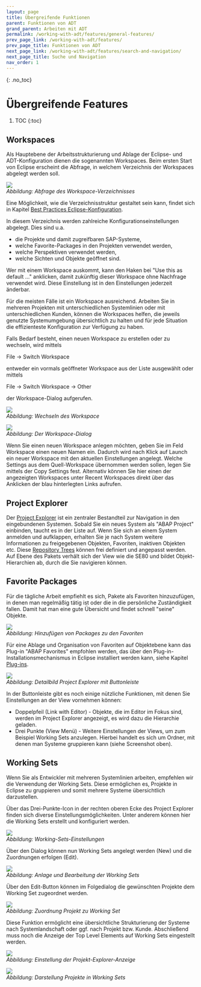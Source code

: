 ```yaml
---
layout: page
title: Übergreifende Funktionen
parent: Funktionen von ADT
grand_parent: Arbeiten mit ADT
permalink: /working-with-adt/features/general-features/
prev_page_link: /working-with-adt/features/
prev_page_title: Funktionen von ADT
next_page_link: /working-with-adt/features/search-and-navigation/
next_page_title: Suche und Navigation
nav_order: 1
---
```


{: .no_toc}
# Übergreifende Features

1. TOC
{:toc}

## Workspaces

Als Hauptebene der Arbeitsstrukturierung und Ablage der Eclipse- und ADT-Konfiguration dienen die sogenannten Workspaces. Beim ersten Start von Eclipse erscheint die Abfrage, in welchem Verzeichnis der Workspaces abgelegt werden soll.

![](../img/image91.png)  
<span class="img-caption" markdown=1>
*Abbildung: Abfrage des Workspace-Verzeichnisses*
</span>

Eine Möglichkeit, wie die Verzeichnisstruktur gestaltet sein kann, findet sich in Kapitel [Best Practices Eclipse-Konfiguration](/ADT-Leitfaden/best-practices-configuration).

In diesem Verzeichnis werden zahlreiche Konfigurationseinstellungen abgelegt. Dies sind u.a.

- die Projekte und damit zugreifbaren SAP-Systeme,
- welche Favorite-Packages in den Projekten verwendet werden,
- welche Perspektiven verwendet werden,
- welche Sichten und Objekte geöffnet sind.

Wer mit einem Workspace auskommt, kann den Haken bei "Use this as default ..." anklicken, damit zukünftig dieser Workspace ohne Nachfrage verwendet wird. Diese Einstellung ist in den Einstellungen jederzeit änderbar.

Für die meisten Fälle ist ein Workspace ausreichend. Arbeiten Sie in mehreren Projekten mit unterschiedlichen Systemlinien oder mit unterschiedlichen Kunden, können die Workspaces helfen, die jeweils genutzte Systemumgebung übersichtlich zu halten und für jede Situation die effizienteste Konfiguration zur Verfügung zu haben.

Falls Bedarf besteht, einen neuen Workspace zu erstellen oder zu wechseln, wird mittels

File → Switch Workspace

entweder ein vormals geöffneter Workspace aus der Liste ausgewählt oder mittels

File → Switch Workspace → Other

der Workspace-Dialog aufgerufen.

![](../img/image92.png)  
<span class="img-caption" markdown=1>
*Abbildung: Wechseln des Workspace*
</span>

![](../img/image93.png)  
<span class="img-caption" markdown=1>
*Abbildung: Der Workspace-Dialog*
</span>

Wenn Sie einen neuen Workspace anlegen möchten, geben Sie im Feld Workspace einen neuen Namen ein. Dadurch wird nach Klick auf Launch ein neuer Workspace mit den aktuellen Einstellungen angelegt. Welche Settings aus dem Quell-Workspace übernommen werden sollen, legen Sie mittels der Copy Settings fest. Alternativ können Sie hier einen der angezeigten Workspaces unter Recent Workspaces direkt über das Anklicken der blau hinterlegten Links aufrufen.

## Project Explorer

Der [Project Explorer](https://help.sap.com/docs/ABAP_PLATFORM_NEW/c238d694b825421f940829321ffa326a/7135530f575b4f87bff9ae9f0fde4488.html) ist ein zentraler Bestandteil zur Navigation in den eingebundenen Systemen. Sobald Sie ein neues System als "ABAP Project" einbinden, taucht es in der Liste auf. Wenn Sie sich an einem System anmelden und aufklappen, erhalten Sie je nach System weitere Informationen zu freigegebenen Objekten, Favoriten, inaktiven Objekten etc. Diese [Repository Trees](https://help.sap.com/docs/ABAP_PLATFORM_NEW/c238d694b825421f940829321ffa326a/c5660c7ea8ae4955bc565a6256ea061d.html) können frei definiert und angepasst werden. Auf Ebene des Pakets verhält sich der View wie die SE80 und bildet Objekt-Hierarchien ab, durch die Sie navigieren können.

## Favorite Packages

Für die tägliche Arbeit empfiehlt es sich, Pakete als Favoriten hinzuzufügen, in denen man regelmäßig tätig ist oder die in die persönliche Zuständigkeit fallen. Damit hat man eine gute Übersicht und findet schnell "seine" Objekte.

![](../img/image35.png)  
<span class="img-caption" markdown=1>
*Abbildung: Hinzufügen von Packages zu den Favoriten*
</span>

Für eine Ablage und Organisation von Favoriten auf Objektebene kann das Plug-in "ABAP Favorites" empfohlen werden, das über den Plug-in-Installationsmechanismus in Eclipse installiert werden kann, siehe Kapitel [Plug-ins](/ADT-Leitfaden/plug-ins).

![](../img/image70.png)  
<span class="img-caption" markdown=1>
*Abbildung: Detailbild Project Explorer mit Buttonleiste*
</span>

In der Buttonleiste gibt es noch einige nützliche Funktionen, mit denen Sie Einstellungen an der View vornehmen können:

- Doppelpfeil (Link with Editor) - Objekte, die im Editor im Fokus sind, werden im Project Explorer angezeigt, es wird dazu die Hierarchie geladen.
- Drei Punkte (View Menü) - Weitere Einstellungen der Views, um zum Beispiel Working Sets anzulegen. Hierbei handelt es sich um Ordner, mit denen man Systeme gruppieren kann (siehe Screenshot oben).

## Working Sets

Wenn Sie als Entwickler mit mehreren Systemlinien arbeiten, empfehlen wir die Verwendung der Working Sets. Diese ermöglichen es, Projekte in Eclipse zu gruppieren und somit mehrere Systeme übersichtlich darzustellen.

Über das Drei-Punkte-Icon in der rechten oberen Ecke des Project Explorer finden sich diverse Einstellungsmöglichkeiten. Unter anderem können hier die Working Sets erstellt und konfiguriert werden.

![](../img/image95.png)  
<span class="img-caption" markdown=1>
*Abbildung: Working-Sets-Einstellungen*
</span>

Über den Dialog können nun Working Sets angelegt werden (New) und die Zuordnungen erfolgen (Edit).

![](../img/image55.png)  
<span class="img-caption" markdown=1>
*Abbildung: Anlage und Bearbeitung der Working Sets*
</span>

Über den Edit-Button können im Folgedialog die gewünschten Projekte dem Working Set zugeordnet werden.

![](../img/image54.png)  
<span class="img-caption" markdown=1>
*Abbildung: Zuordnung Projekt zu Working Set*
</span>

Diese Funktion ermöglicht eine übersichtliche Strukturierung der Systeme nach Systemlandschaft oder ggf. nach Projekt bzw. Kunde. Abschließend muss noch die Anzeige der Top Level Elements auf Working Sets eingestellt werden.

![](../img/image56.png)  
<span class="img-caption" markdown=1>
*Abbildung: Einstellung der Projekt-Explorer-Anzeige*
</span>

![](../img/image57.png)  
<span class="img-caption" markdown=1>
*Abbildung: Darstellung Projekte in Working Sets*
</span>
